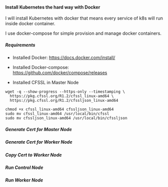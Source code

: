 #### Install Kubernetes the hard way with Docker

I will install Kubernetes with docker that means every service of k8s will run inside docker container.

I use docker-compose for simple provision and manage docker containers.


##### Requirements

- Installed Docker: https://docs.docker.com/install/

- Installed Docker-compose: https://github.com/docker/compose/releases

- Installed CFSSL in Master Node

```
wget -q --show-progress --https-only --timestamping \
  https://pkg.cfssl.org/R1.2/cfssl_linux-amd64 \
  https://pkg.cfssl.org/R1.2/cfssljson_linux-amd64

chmod +x cfssl_linux-amd64 cfssljson_linux-amd64
sudo mv cfssl_linux-amd64 /usr/local/bin/cfssl
sudo mv cfssljson_linux-amd64 /usr/local/bin/cfssljson

```
##### Generate Cert for Master Node 

##### Generate Cert for Worker Node

##### Copy Cert to Worker Node

##### Run Control Node

##### Run Worker Node
